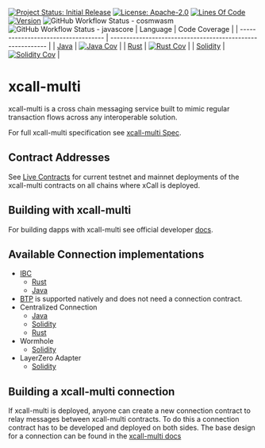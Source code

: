 [![Project Status: Initial Release](https://img.shields.io/badge/repo%20status-active-green.svg?style=flat-square)](https://www.repostatus.org/#active)
[![License: Apache-2.0](https://img.shields.io/github/license/icon-project/intent-contracts.svg?style=flat-square)](https://github.com/icon-project/intent-contracts/blob/main/LICENSE)
[![Lines Of Code](https://img.shields.io/tokei/lines/github/icon-project/intent-contracts?style=flat-square)](https://github.com/icon-project/intent-contracts)
[![Version](https://img.shields.io/github/tag/icon-project/intent-contracts.svg?style=flat-square)](https://github.com/icon-project/intent-contracts)
![GitHub Workflow Status - cosmwasm](https://github.com/icon-project/intent-contracts/actions/workflows/build-and-publish-cosmwasm.yml/badge.svg)
![GitHub Workflow Status - javascore](https://github.com/icon-project/intent-contracts/actions/workflows/build-and-publish-javascore.yml/badge.svg)
| Language                            | Code Coverage                                              |
| ----------------------------------- | ---------------------------------------------------------- |
| [Java](./contracts/javascore)       | [![Java Cov][java-cov-badge]][java-cov-link]               |
| [Rust](./contracts/cosmwasm-vm)     | [![Rust Cov][rust-cov-badge]][rust-cov-link]               |
| [Solidity](./contracts/evm)         | [![Solidity Cov][solidity-cov-badge]][solidity-cov-link]   |

[java-cov-link]: https://app.codecov.io/gh/icon-project/intent-contracts/tree/main/contracts/javascore
[rust-cov-link]: https://app.codecov.io/gh/icon-project/intent-contracts/tree/main/contracts/cosmwasm-vm
[solidity-cov-link]: https://app.codecov.io/gh/icon-project/intent-contracts/tree/main/contracts/evm
[java-cov-badge]: https://codecov.io/gh/icon-project/intent-contracts/graph/badge.svg?token=W8SGQJ11ZG&flag=java
[rust-cov-badge]: https://codecov.io/gh/icon-project/intent-contracts/graph/badge.svg?token=W8SGQJ11ZG&flag=rust
[solidity-cov-badge]: https://codecov.io/gh/icon-project/intent-contracts/graph/badge.svg?token=W8SGQJ11ZG&flag=solidity

# xcall-multi
xcall-multi is a cross chain messaging service built to mimic regular transaction flows across any interoperable solution.

For full xcall-multi specification see [xcall-multi Spec](./docs/adr/xcall.md).

## Contract Addresses
See [Live Contracts](https://github.com/icon-project/xcall-multi/wiki/xCall-Deployment-Info) for current testnet and mainnet deployments of the xcall-multi contracts on all chains where xCall is deployed. 

## Building with xcall-multi
For building dapps with xcall-multi see official developer [docs](https://www.xcall.dev/).

## Available Connection implementations
* [IBC](https://github.com/icon-project/IBC-Integration/blob/main/docs/adr/xcall-multi_IBC_Connection.md)
   * [Rust](https://github.com/icon-project/IBC-Integration/tree/main/contracts/cosmwasm-vm/cw-xcall-ibc-connection)
   * [Java](https://github.com/icon-project/IBC-Integration/tree/main/contracts/javascore/xcall-connection)
* [BTP](https://github.com/icon-project/btp2) is supported natively and does not need a connection contract.
* Centralized Connection
   * [Java](https://github.com/icon-project/xcall-multi/tree/main/contracts/javascore/centralized-connection)
   * [Solidity](https://github.com/icon-project/xcall-multi/blob/main/contracts/evm/contracts/adapters/CentralizedConnection.sol)
   * [Rust](https://github.com/icon-project/xcall-multi/tree/main/contracts/cosmwasm-vm/cw-centralized-connection)
* Wormhole
   * [Solidity](https://github.com/icon-project/xcall-multi/blob/main/contracts/evm/contracts/adapters/WormholeAdapter.sol)
* LayerZero Adapter
   * [Solidity](https://github.com/icon-project/xcall-multi/blob/main/contracts/evm/contracts/adapters/LayerZeroAdapter.sol)

## Building a xcall-multi connection
If xcall-multi is deployed, anyone can create a new connection contract to relay messages between xcall-multi contracts.
To do this a connection contract has to be developed and deployed on both sides.
The base design for a connection can be found in the [xcall-multi docs](./docs/adr/xcall.md#Connections)